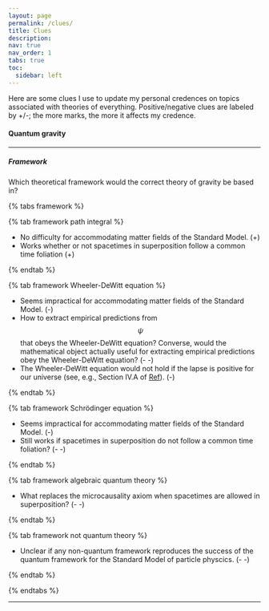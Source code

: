 ```yaml
---
layout: page
permalink: /clues/
title: Clues
description: 
nav: true
nav_order: 1
tabs: true
toc:
  sidebar: left
---
```


Here are some clues I use to update my personal credences on topics associated with theories of everything. Positive/negative clues are labeled by +/-; the more marks, the more it affects my credence.

#### Quantum gravity

___

##### Framework

Which theoretical framework would the correct theory of gravity be based in?

{% tabs framework %}

{% tab framework path integral %}

- No difficulty for accommodating matter fields of the Standard Model. (+)
- Works whether or not spacetimes in superposition follow a common time foliation (+)

{% endtab %}

{% tab framework Wheeler-DeWitt equation %}

- Seems impractical for accommodating matter fields of the Standard Model. (-)
- How to extract empirical predictions from $$\psi$$ that obeys the Wheeler-DeWitt equation? Converse, would the mathematical object actually useful for extracting empirical predictions obey the Wheeler-DeWitt equation? (- -)
- The Wheeler-DeWitt equation would not hold if the lapse is positive for our universe (see, e.g., Section IV.A of [Ref](https://doi.org/10.1103/PhysRevD.43.1170)). (-)

{% endtab %}

{% tab framework Schrödinger equation %}

- Seems impractical for accommodating matter fields of the Standard Model. (-)
- Still works if spacetimes in superposition do not follow a common time foliation? (- -)

{% endtab %}

{% tab framework algebraic quantum theory %}

- What replaces the microcausality axiom when spacetimes are allowed in superposition? (- -)

{% endtab %}

{% tab framework not quantum theory %}

- Unclear if any non-quantum framework reproduces the success of the quantum framework for the Standard Model of particle physcics. (- -)

{% endtab %}

{% endtabs %}

___

